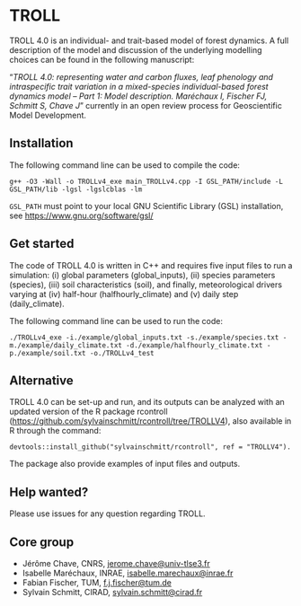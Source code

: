 # TROLL

TROLL 4.0 is an individual- and trait-based model of forest dynamics. A full description of the model and discussion of the underlying modelling choices can be found in the following manuscript:

“_TROLL 4.0: representing water and carbon fluxes, leaf phenology and intraspecific trait variation in a mixed-species individual-based forest dynamics model – Part 1: Model description. Maréchaux I, Fischer FJ, Schmitt S, Chave J_” currently in an open review process for Geoscientific Model Development.

## Installation

The following command line can be used to compile the code:

```
g++ -O3 -Wall -o TROLLv4_exe main_TROLLv4.cpp -I GSL_PATH/include -L GSL_PATH/lib -lgsl -lgslcblas -lm
```

`GSL_PATH` must point to your local GNU Scientific Library (GSL) installation, see https://www.gnu.org/software/gsl/

## Get started

The code of TROLL 4.0 is written in C++ and requires five input files to run a simulation: (i) global parameters (global_inputs), (ii) species parameters (species), (iii) soil characteristics (soil), and finally, meteorological drivers varying at (iv) half-hour (halfhourly_climate) and (v) daily step (daily_climate).

The following command line can be used to run the code:

```
./TROLLv4_exe -i./example/global_inputs.txt -s./example/species.txt -m./example/daily_climate.txt -d./example/halfhourly_climate.txt -p./example/soil.txt -o./TROLLv4_test
```

## Alternative

TROLL 4.0 can be set-up and run, and its outputs can be analyzed with an updated version of the R package rcontroll (https://github.com/sylvainschmitt/rcontroll/tree/TROLLV4), also available in R through the command:

```
devtools::install_github("sylvainschmitt/rcontroll", ref = "TROLLV4").
```

The package also provide examples of input files and outputs.

## Help wanted?

Please use issues for any question regarding TROLL.

## Core group

* Jérôme Chave, CNRS, jerome.chave@univ-tlse3.fr
* Isabelle Maréchaux, INRAE, isabelle.marechaux@inrae.fr
* Fabian Fischer, TUM, f.j.fischer@tum.de
* Sylvain Schmitt, CIRAD, sylvain.schmitt@cirad.fr

